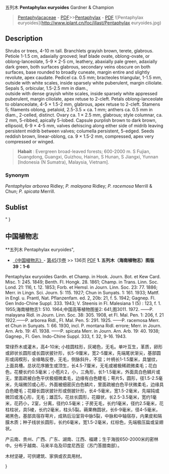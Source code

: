 五列木 **Pentaphylax euryoides** Gardner & Champion

> [Pentaphylacaceae](http://www.iplant.cn/info/Pentaphylacaceae?t=foc) - [PDF](http://www.iplant.cn/foc/pdf/Pentaphylacaceae.pdf)>>[Pentaphylax](http://www.iplant.cn/info/Pentaphylax?t=foc) - [PDF](http://www.iplant.cn/foc/pdf/Pentaphylax.pdf)
![Pentaphylax euryoides](http://www.iplant.cn/foc/illast/Pentaphylax euryoides.jpg)

## Description

Shrubs or trees, 4-10 m tall. Branchlets grayish brown, terete, glabrous. Petiole 1-1.5 cm, adaxially grooved; leaf blade ovate, oblong-ovate, or oblong-lanceolate, 5-9 × 2-5 cm, leathery, abaxially pale green, adaxially dark green, both surfaces glabrous, secondary veins obscure on both surfaces, base rounded to broadly cuneate, margin entire and slightly revolute, apex caudate. Pedicel ca. 0.5 mm; bracteoles triangular, 1-1.5 mm, outside with white scales, inside sparsely white puberulent, margin ciliolate. Sepals 5, orbicular, 1.5-2.5 mm in diam., <br clear=all> outside with dense grayish white scales, inside sparsely white appressed puberulent, margin ciliolate, apex retuse to 2-cleft. Petals oblong-lanceolate to oblanceolate, 4-5 × 1.5-2 mm, glabrous, apex retuse to 2-cleft. Stamens 5; filaments oblong, petaloid, 2.5-3.5 × ca. 1 mm; anthers ca. 0.5 mm in diam., 2-celled, distinct. Ovary ca. 1 × 2.5 mm, glabrous; style columnar, ca. 2 mm, 5-ribbed, apically 5-lobed. Capsule purplish brown to dark brown, ellipsoid, 6-9 × 4-5 mm, valves dehiscing along either side of midrib leaving persistent midrib between valves; columella persistent, 5-edged. Seeds reddish brown, linear-oblong, ca. 9 × 1.5-2 mm, compressed, apex very compressed or winged.


> **Habait** : 
> Evergreen broad-leaved forests; 600-2000 m. S Fujian, Guangdong, Guangxi, Guizhou, Hainan, S Hunan, S Jiangxi, Yunnan [Indonesia (N Sumatra), Malaysia, Vietnam].

### Synonym
*Pentaphylax arborea* Ridley; *P. malayana* Ridley; *P. racemosa* Merrill & Chun; *P. spicata* Merrill.


## Sublist
"
}
## 中国植物志

**五列木 Pentaphylax euryoides",


* [《中国植物志》](http://www.iplant.cn/frps)- [第45(1)卷](http://www.iplant.cn/frps/vol/45(1)) >> 136页 [PDF](http://www.iplant.cn/frps/pdf/45(1)/136.PDF)
**1. 五列木（海南植物志）图版39：1-6**

Pentaphylax euryoides Gardn. et Champ. in Hook. Journ. Bot. et Kew Card. Misc. 1: 245. 1849; Benth. Fl. Hongk. 28. 1861; Champ. in Trans. Linn. Soc. Lond. 21: 116, t. 12. 1853; Forb. et Hemsl. in Journ. Linn. Soc. 23: 77. 1886; Merr. in Lingn. Sci. Journ. 5: 115. 1927; Chun in Sunyats. 1: 161. 1933; Mattf. in Engl. u. Prantl, Nat. Pflanzenfam. ed. 2, 20b: 21, f. 5. 1942; Gagnep. Fl. Gen Indo-Chine Suppl. 333. 1943; V. Steenis in Fl. Malesiana 1 (5) : 123, f. 1. 1955;海南植物志1: 510. 1964;中国高等植物图鉴2: 641,图3011. 1972. ——P. malayana Ridl. in Journ. Linn. Soc. 38: 305. 1908, et Fl. Mal. Pen. 1: 206, f. 21 1922.——P. arborea Ridl., Fl. Mal. Pen. 5: 291. 1925. ——P. racemosa Merr. et Chun in Sunyats. 1: 66. 1930, incl. P. montana Ridl. errore; Merr. in Journ. Arn. Arb. 19: 41. 1938. ——P. spicata Merr. in Journ. Arn. Arb. 19: 40. 1938; Gagnep., Fl. Gen. Indo-Chine Suppl. 333, f. 32, 9-16. 1943.

常绿乔木或灌木，高4-10米; 小枝圆柱形，灰褐色，无毛。单叶互生，革质，卵形或卵状长圆形或长圆状披针形，长5-9厘米，宽2-5厘米，先端尾状渐尖，基部圆形或阔楔形，全缘略反卷，无毛，侧脉斜升，不显；叶柄长1-1.5厘米，具皱纹，上面具槽。总状花序腋生或顶生，长4.5-7厘米，无毛或被极稀疏微柔毛；花白色，花梗长约0.5毫米；小苞片2，小，三角形，长1-1.5毫米，外面具白色鳞片或无，里面疏被白色平伏极细微柔毛，边缘有白色睫毛；萼片5，圆形，径1.5-2.5毫米，先端微凹或心形，外面被细密灰白色鳞片，里面疏被白色平伏微柔毛，边缘具白色睫毛；花瓣长圆状披针形或倒披针形，长4-5毫米，宽1.5-2毫米，先端钝或微凹或浅心形，无毛；雄蕊5，花丝长圆形，花瓣状，长2.5-3.5毫米，宽约1毫米，花药小，2室，分离，径约0.5毫米；子房无毛，长约1毫米，径约2.5毫米，花柱柱状，具5棱，长约2毫米，柱头5裂。蒴果椭圆状，长6-9毫米，径4-5毫米，褐黑色，基部具宿存萼片，成熟后沿室背中脉5裂，中脉和中轴宿存，内果皮和隔膜木质；种子线状长圆形，长约6毫米，宽1.5-2毫米，红棕色，先端极压扁或呈翅状。

产云南、贵州、广西、广东、湖南、江西、福建；生于海拔650-2000米的密林中。分布于越南、马来半岛及印度尼西亚（苏门答腊南部）。

木材坚硬，可供建筑、家俱或农具用材。

}